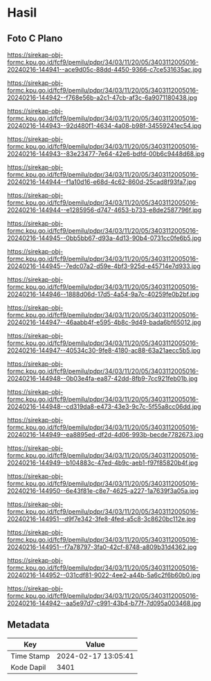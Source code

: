 # Hasil

## Foto C Plano

https://sirekap-obj-formc.kpu.go.id/fcf9/pemilu/pdpr/34/03/11/20/05/3403112005016-20240216-144941--ace9d05c-88dd-4450-9366-c7ce531635ac.jpg

https://sirekap-obj-formc.kpu.go.id/fcf9/pemilu/pdpr/34/03/11/20/05/3403112005016-20240216-144942--f768e56b-a2c1-47cb-af3c-6a9071180438.jpg

https://sirekap-obj-formc.kpu.go.id/fcf9/pemilu/pdpr/34/03/11/20/05/3403112005016-20240216-144943--92d480f1-4634-4a08-b98f-34559241ec54.jpg

https://sirekap-obj-formc.kpu.go.id/fcf9/pemilu/pdpr/34/03/11/20/05/3403112005016-20240216-144943--83e23477-7e64-42e6-bdfd-00b6c9448d68.jpg

https://sirekap-obj-formc.kpu.go.id/fcf9/pemilu/pdpr/34/03/11/20/05/3403112005016-20240216-144944--f1a10d16-e68d-4c62-860d-25cad8f93fa7.jpg

https://sirekap-obj-formc.kpu.go.id/fcf9/pemilu/pdpr/34/03/11/20/05/3403112005016-20240216-144944--e1285956-d747-4653-b733-e8de2587796f.jpg

https://sirekap-obj-formc.kpu.go.id/fcf9/pemilu/pdpr/34/03/11/20/05/3403112005016-20240216-144945--0bb5bb67-d93a-4d13-90b4-0731cc0fe6b5.jpg

https://sirekap-obj-formc.kpu.go.id/fcf9/pemilu/pdpr/34/03/11/20/05/3403112005016-20240216-144945--7edc07a2-d59e-4bf3-925d-e45714e7d933.jpg

https://sirekap-obj-formc.kpu.go.id/fcf9/pemilu/pdpr/34/03/11/20/05/3403112005016-20240216-144946--1888d06d-17d5-4a54-9a7c-40259fe0b2bf.jpg

https://sirekap-obj-formc.kpu.go.id/fcf9/pemilu/pdpr/34/03/11/20/05/3403112005016-20240216-144947--46aabb4f-e595-4b8c-9d49-bada6bf65012.jpg

https://sirekap-obj-formc.kpu.go.id/fcf9/pemilu/pdpr/34/03/11/20/05/3403112005016-20240216-144947--40534c30-9fe8-4180-ac88-63a21aecc5b5.jpg

https://sirekap-obj-formc.kpu.go.id/fcf9/pemilu/pdpr/34/03/11/20/05/3403112005016-20240216-144948--0b03e4fa-ea87-42dd-8fb9-7cc921feb01b.jpg

https://sirekap-obj-formc.kpu.go.id/fcf9/pemilu/pdpr/34/03/11/20/05/3403112005016-20240216-144948--cd319da8-e473-43e3-9c7c-5f55a8cc06dd.jpg

https://sirekap-obj-formc.kpu.go.id/fcf9/pemilu/pdpr/34/03/11/20/05/3403112005016-20240216-144949--ea8895ed-df2d-4d06-993b-becde7782673.jpg

https://sirekap-obj-formc.kpu.go.id/fcf9/pemilu/pdpr/34/03/11/20/05/3403112005016-20240216-144949--b104883c-47ed-4b9c-aeb1-f97f85820b4f.jpg

https://sirekap-obj-formc.kpu.go.id/fcf9/pemilu/pdpr/34/03/11/20/05/3403112005016-20240216-144950--6e43f81e-c8e7-4625-a227-1a7639f3a05a.jpg

https://sirekap-obj-formc.kpu.go.id/fcf9/pemilu/pdpr/34/03/11/20/05/3403112005016-20240216-144951--d9f7e342-3fe8-4fed-a5c8-3c8620bc112e.jpg

https://sirekap-obj-formc.kpu.go.id/fcf9/pemilu/pdpr/34/03/11/20/05/3403112005016-20240216-144951--f7a78797-3fa0-42cf-8748-a809b31d4362.jpg

https://sirekap-obj-formc.kpu.go.id/fcf9/pemilu/pdpr/34/03/11/20/05/3403112005016-20240216-144952--031cdf81-9022-4ee2-a44b-5a6c2f6b60b0.jpg

https://sirekap-obj-formc.kpu.go.id/fcf9/pemilu/pdpr/34/03/11/20/05/3403112005016-20240216-144942--aa5e97d7-c991-43b4-b77f-7d095a003468.jpg


## Metadata

| Key        | Value               |
| ---------- | ------------------- |
| Time Stamp | 2024-02-17 13:05:41 |
| Kode Dapil | 3401                |



